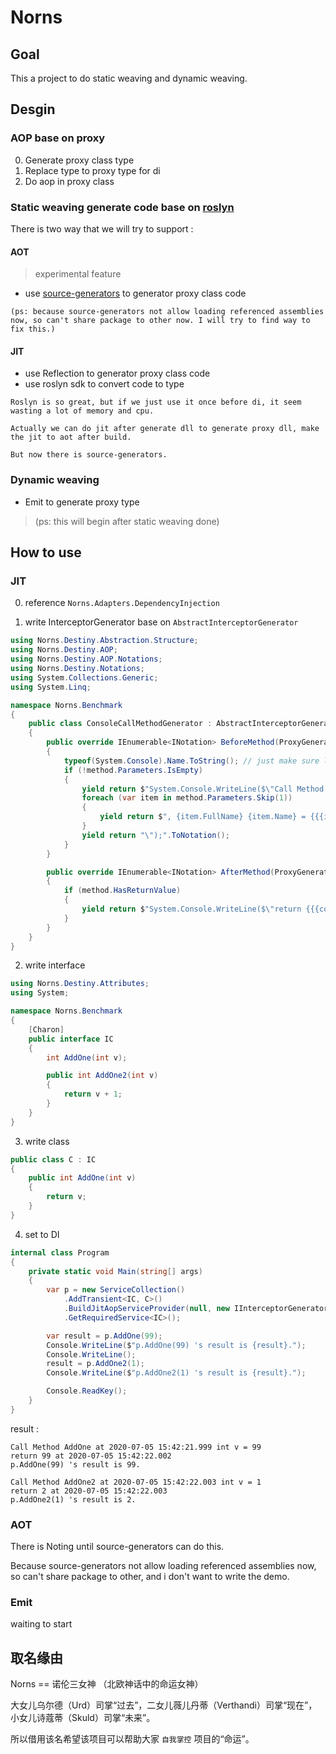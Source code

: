 # Norns

## Goal

This a project to do static weaving and dynamic weaving.

## Desgin

### AOP base on proxy

0. Generate proxy class type
1. Replace type to proxy type for di
2. Do aop in proxy class

### Static weaving generate code base on [roslyn](https://github.com/dotnet/roslyn)

There is two way that we will try to support :

#### AOT

> experimental feature

* use [source-generators](https://github.com/dotnet/roslyn/blob/master/docs/features/source-generators.md) to generator proxy class code 

`
(ps: because source-generators not allow loading referenced assemblies now, so can't share package to other now. I will try to find way to fix this.)
`

#### JIT

* use Reflection to generator proxy class code 
* use roslyn sdk to convert code to type

```
Roslyn is so great, but if we just use it once before di, it seem wasting a lot of memory and cpu.

Actually we can do jit after generate dll to generate proxy dll, make the jit to aot after build.

But now there is source-generators.
```

### Dynamic weaving

* Emit to generate proxy type

> (ps: this will begin after static weaving done)


## How to use

### JIT

0. reference `Norns.Adapters.DependencyInjection`

1. write InterceptorGenerator base on `AbstractInterceptorGenerator`

```csharp
using Norns.Destiny.Abstraction.Structure;
using Norns.Destiny.AOP;
using Norns.Destiny.AOP.Notations;
using Norns.Destiny.Notations;
using System.Collections.Generic;
using System.Linq;

namespace Norns.Benchmark
{
    public class ConsoleCallMethodGenerator : AbstractInterceptorGenerator
    {
        public override IEnumerable<INotation> BeforeMethod(ProxyGeneratorContext context, IMethodSymbolInfo method)
        {
            typeof(System.Console).Name.ToString(); // just make sure load System.Console dll before jit generate code
            if (!method.Parameters.IsEmpty)
            {
                yield return $"System.Console.WriteLine($\"Call Method {method.Name} at {{System.DateTime.Now.ToString(\"yyyy-MM-dd HH:mm:ss.fff\")}} {method.Parameters[0].Type.FullName} {method.Parameters[0].Name} = {{{method.Parameters[0].Name}}}".ToNotation();
                foreach (var item in method.Parameters.Skip(1))
                {
                    yield return $", {item.FullName} {item.Name} = {{{item.Name}}}".ToNotation();
                }
                yield return "\");".ToNotation();
            }
        }

        public override IEnumerable<INotation> AfterMethod(ProxyGeneratorContext context, IMethodSymbolInfo method)
        {
            if (method.HasReturnValue)
            {
                yield return $"System.Console.WriteLine($\"return {{{context.GetReturnValueParameterName()}}} at {{System.DateTime.Now.ToString(\"yyyy-MM-dd HH:mm:ss.fff\")}}\");".ToNotation();
            }
        }
    }
}
```

2. write interface 

```csharp
using Norns.Destiny.Attributes;
using System;

namespace Norns.Benchmark
{
    [Charon]
    public interface IC
    {
        int AddOne(int v);

        public int AddOne2(int v)
        {
            return v + 1;
        }
    }
}
```

3. write class 

```csharp
public class C : IC
{
    public int AddOne(int v)
    {
        return v;
    }
}
```

4. set to DI

```csharp
internal class Program
{
    private static void Main(string[] args)
    {
        var p = new ServiceCollection()
            .AddTransient<IC, C>()
            .BuildJitAopServiceProvider(null, new IInterceptorGenerator[] { new ConsoleCallMethodGenerator() }, AppDomain.CurrentDomain.GetAssemblies())
            .GetRequiredService<IC>();

        var result = p.AddOne(99);
        Console.WriteLine($"p.AddOne(99) 's result is {result}.");
        Console.WriteLine();
        result = p.AddOne2(1);
        Console.WriteLine($"p.AddOne2(1) 's result is {result}.");

        Console.ReadKey();
    }
}
```

result :

```shell
Call Method AddOne at 2020-07-05 15:42:21.999 int v = 99
return 99 at 2020-07-05 15:42:22.002
p.AddOne(99) 's result is 99.

Call Method AddOne2 at 2020-07-05 15:42:22.003 int v = 1
return 2 at 2020-07-05 15:42:22.003
p.AddOne2(1) 's result is 2.
```

### AOT

There is Noting until source-generators can do this.

Because source-generators not allow loading referenced assemblies now, so can't share package to other, and i don't want to write the demo.

### Emit

waiting to start

## 取名缘由

Norns == 诺伦三女神 （北欧神话中的命运女神）

大女儿乌尔德（Urd）司掌“过去”，二女儿薇儿丹蒂（Verthandi）司掌“现在”，小女儿诗蔻蒂（Skuld）司掌“未来”。

所以借用该名希望该项目可以帮助大家 `自我掌控` 项目的“命运”。

